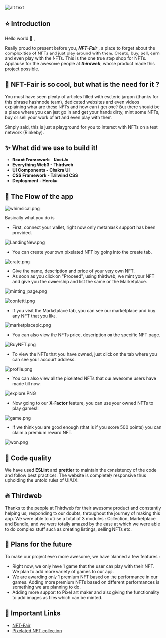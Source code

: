![alt text](https://media.giphy.com/media/cJSDRt8csBx0A7YFfh/giphy.gif)

## ⭐ Introduction

Hello world 👋 ,

Really proud to present before you, ***NFT-Fair*** , a place to forget about the complexities of NFTs and just play around with them. Create, buy, sell, earn and even play with the NFTs. This is the one true stop shop for NFTs.  Applause for the awesome people at ***thirdweb***, whose product made this project possible.



## 💫 NFT-Fair is so cool, but what is the need for it ?

You must have seen plenty of articles filled with esoteric jargon (thanks for this phrase hashnode team), dedicated websites and even videos explaining what are these NFTs and how can I get one? But there should be a place where you can just go in and get your hands dirty, mint some NFTs, buy or sell your work of art and even play with them. 

Simply said, this is just a playground for you to interact with NFTs on a test network (Rinkeby).

## ✨ What did we use to build it!

- **React Framework - NextJs**
- **Everything Web3 - Thirdweb**
- **UI Components - Chakra UI**
- **CSS Framework - Tailwind CSS**
- **Deployment - Heroku**



## 🌊 The Flow of the app

 

![whimsical.png](https://cdn.hashnode.com/res/hashnode/image/upload/v1643544339846/CLx8_PBhy.png)

Basically what you do is,

- First, connect your wallet, right now only metamask support has been provided.


![LandingNew.png](https://cdn.hashnode.com/res/hashnode/image/upload/v1643665283868/fvS9k6YcQ.png)
- You can create your own pixelated NFT by going into the create tab.



![crate.png](https://cdn.hashnode.com/res/hashnode/image/upload/v1643666640249/ZfgBZFDEh.png)
- Give the name, description and price of your very own NFT.
- As soon as you click on "Proceed", using thirdweb, we mint your NFT and give you the ownership and list the same on the Marketplace.


![minting_page.png](https://cdn.hashnode.com/res/hashnode/image/upload/v1643666702688/vksVPa0aD.png)


![confetti.png](https://cdn.hashnode.com/res/hashnode/image/upload/v1643668301979/lY0s0pSdB.png)
- If you visit the Marketplace tab, you can see our marketplace and buy any NFT that you like.


![marketplacepic.png](https://cdn.hashnode.com/res/hashnode/image/upload/v1643665790375/nZXB149Hnf.png)
- You can also view the NFTs price, description on the specific NFT page.


![BuyNFT.png](https://cdn.hashnode.com/res/hashnode/image/upload/v1643665565778/-ZfQu8Sbl.png)
- To view the NFTs that you have owned, just click on the tab where you can see your account address.


![profile.png](https://cdn.hashnode.com/res/hashnode/image/upload/v1643666388396/CtxNsEF195.png)
- You can also view all the pixelated NFTs that our awesome users have made till now.


![explore.PNG](https://cdn.hashnode.com/res/hashnode/image/upload/v1643665685519/b82HWd_sV.png)
- Now going to our **X-Factor** feature, you can use your owned NFTs to play games!!


![game.png](https://cdn.hashnode.com/res/hashnode/image/upload/v1643666858239/6RDfO85ZU.png)

- If we think you are good enough (that is if you score 500 points) you can claim a premium reward NFT.


![won.png](https://cdn.hashnode.com/res/hashnode/image/upload/v1643667034045/3EgifdH12.png)

## 🚓 Code quality 

We have used **ESLint** and **prettier** to maintain the consistency of the code and follow best practices. The website is completely responsive thus upholding the untold rules of UI/UX.

## 🔥 Thirdweb

Thanks to the people at Thirdweb for their awesome product and constantly helping us, responding to our doubts, throughout the journey of making this app. We were able to utilise a total of 3 modules : Collection, Marketplace and Bundle, and we were totally amazed by the ease at which we were able to do complex stuff such as creating listings, selling NFTs etc.

## 💭 Plans for the future

To make our project even more awesome, we have planned a few features :

- Right now, we only have 1 game that the user can play with their NFT. We plan to add more variety of games to our app.
- We are awarding only 1 premium NFT based on the performance in our games. Adding more premium NFTs based on different performances is something we are planning to do.
- Adding more support to Pixel art maker and also giving the functionality to add images as files which can be minted.

## 🔗 Important Links


- [NFT-Fair](https://nft-fair.herokuapp.com/)
- [Pixelated NFT collection](https://testnets.opensea.io/collection/nft-fair-nft-collection)
